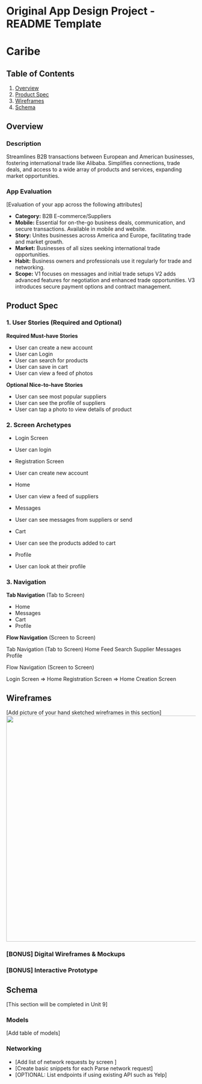 Original App Design Project - README Template
===

# Caribe

## Table of Contents

1. [Overview](#Overview)
2. [Product Spec](#Product-Spec)
3. [Wireframes](#Wireframes)
4. [Schema](#Schema)

## Overview

### Description

Streamlines B2B transactions between European and American businesses, fostering international trade like Alibaba. Simplifies connections, trade deals, and access to a wide array of products and services, expanding market opportunities.

### App Evaluation

[Evaluation of your app across the following attributes]
- **Category:** B2B E-commerce/Suppliers
- **Mobile:** Essential for on-the-go business deals, communication, and secure transactions. Available in mobile and website.
- **Story:** Unites businesses across America and Europe, facilitating trade and market growth.
- **Market:** Businesses of all sizes seeking international trade opportunities.
- **Habit:** Business owners and professionals use it regularly for trade and networking.
- **Scope:** V1 focuses on messages and initial trade setups V2 adds advanced features for negotiation and enhanced trade opportunities. V3 introduces secure payment options and contract management.

## Product Spec

### 1. User Stories (Required and Optional)

**Required Must-have Stories**

* User can create a new account
* User can Login
* User can search for products
* User can save in cart
* User can view a feed of photos

**Optional Nice-to-have Stories**

* User can see most popular suppliers
* User can see the profile of suppliers
* User can tap a photo to view details of product 

### 2. Screen Archetypes

- Login Screen
* User can login

- Registration Screen
* User can create new account

- Home
* User can view a feed of suppliers

- Messages
* User can see messages from suppliers or send 

- Cart
* User can see the products added to cart

- Profile
* User can look at their profile 
  

### 3. Navigation

**Tab Navigation** (Tab to Screen)

* Home
* Messages
* Cart
* Profile

**Flow Navigation** (Screen to Screen)

Tab Navigation (Tab to Screen)
Home Feed
Search Supplier
Messages
Profile

Flow Navigation (Screen to Screen)

Login Screen
=> Home
Registration Screen
=> Home
Creation Screen

## Wireframes

[Add picture of your hand sketched wireframes in this section]
<img src="YOUR_WIREFRAME_IMAGE_URL" width=600>

### [BONUS] Digital Wireframes & Mockups

### [BONUS] Interactive Prototype

## Schema 

[This section will be completed in Unit 9]

### Models

[Add table of models]

### Networking

- [Add list of network requests by screen ]
- [Create basic snippets for each Parse network request]
- [OPTIONAL: List endpoints if using existing API such as Yelp]
